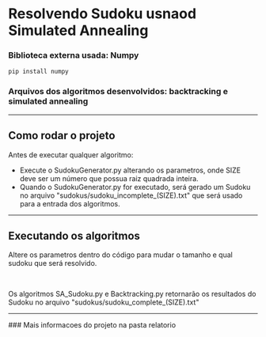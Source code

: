 # Resolvendo Sudoku usnaod Simulated Annealing

<h3> Biblioteca externa usada: Numpy </h3>

    pip install numpy
### Arquivos dos algoritmos desenvolvidos: backtracking e simulated annealing
<hr>
<h2> Como rodar o projeto </h2>
<p> Antes de executar qualquer algoritmo: </p>
<ul>
  <li>Execute o SudokuGenerator.py alterando os parametros, onde SIZE deve ser um número que possua raiz quadrada inteira.</li>
  <li>Quando o SudokuGenerator.py for executado, será gerado um Sudoku no arquivo "sudokus/sudoku_incomplete_(SIZE).txt" que será usado para a entrada dos algoritmos.</li>
</ul>
<hr>

<h2>Executando os algoritmos</h2>
<p>Altere os parametros dentro do código para mudar o tamanho e qual sudoku que será resolvido.</p>
<br>
<p>Os algoritmos SA_Sudoku.py e Backtracking.py retornarão os resultados do Sudoku no arquivo "sudokus/sudoku_complete_(SIZE).txt"</p>
<hr>
### Mais informacoes do projeto na pasta relatorio
